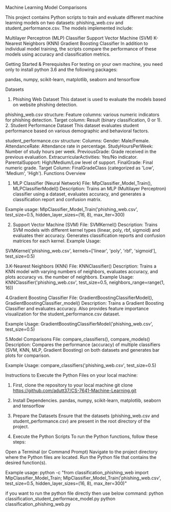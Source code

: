 Machine Learning Model Comparisons

This project contains Python scripts to train and evaluate different machine learning models on two datasets: phishing_web.csv and student_performance.csv. The models implemented include:

Multilayer Perceptron (MLP) Classifier
Support Vector Machine (SVM)
K-Nearest Neighbors (KNN)
Gradient Boosting Classifier
In addition to individual model training, the scripts compare the performance of these models using accuracy and classification metrics.

Getting Started & Prerequisites
For testing on your own machine, you need only to install python 3.6 and the following packages:

pandas, numpy, scikit-learn, matplotlib, seaborn and tensorflow

Datasets
1. Phishing Web Dataset
This dataset is used to evaluate the models based on website phishing detection.

phishing_web.csv structure:
Feature columns: various numeric indicators for phishing detection.
Target column: Result (binary classification, 0 or 1).
2. Student Performance Dataset
This dataset evaluates student performance based on various demographic and behavioral factors.

student_performance.csv structure:
Columns:
Gender: Male/Female.
AttendanceRate: Attendance rate in percentage.
StudyHoursPerWeek: Number of study hours per week.
PreviousGrade: Grade received in the previous evaluation.
ExtracurricularActivities: Yes/No indicator.
ParentalSupport: High/Medium/Low level of support.
FinalGrade: Final numeric grade.
Target Column: FinalGradeClass (categorized as 'Low', 'Medium', 'High').
Functions Overview
1. MLP Classifier (Neural Network)
File: MlpClassifier_Model_Train(), MLPClassifierModel()
Description: Trains an MLP (Multilayer Perceptron) classifier using a dataset, evaluates accuracy, and generates a classification report and confusion matrix.

Example usage:
MlpClassifier_Model_Train('phishing_web.csv', test_size=0.5, hidden_layer_sizes=(16, 8), max_iter=300)

2. Support Vector Machine (SVM)
File: SVMKernel()
Description: Trains SVM models with different kernel types (linear, poly, rbf, sigmoid) and evaluates their accuracy. Generates classification reports and confusion matrices for each kernel.
Example Usage:

SVMKernel('phishing_web.csv', kernels=['linear', 'poly', 'rbf', 'sigmoid'], test_size=0.5)

3.K-Nearest Neighbors (KNN)
File: KNNClassifier()
Description: Trains a KNN model with varying numbers of neighbors, evaluates accuracy, and plots accuracy vs. the number of neighbors.
Example Usage:
KNNClassifier('phishing_web.csv', test_size=0.5, neighbors_range=range(1, 16))

4.Gradient Boosting Classifier
File: GradientBoostingClassifierModel(), GradientBoostingClassifier_model()
Description: Trains a Gradient Boosting Classifier and evaluates accuracy. Also provides feature importance visualization for the student_performance.csv dataset.

Example Usage:
GradientBoostingClassifierModel('phishing_web.csv', test_size=0.5)

5.Model Comparisons
File: compare_classifiers(), compare_models()
Description: Compares the performance (accuracy) of multiple classifiers (SVM, KNN, MLP, Gradient Boosting) on both datasets and generates bar plots for comparison.

Example Usage:
compare_classifiers('phishing_web.csv', test_size=0.5)

Instructions to Execute the Python Files on your local machine:
1. First, clone the repository to your local machine
   git clone https://github.com/adutt37/CS-7641-Machine-Learning.git
   
2. Install Dependencies.
    pandas, numpy, scikit-learn, matplotlib, seaborn and tensorflow
   
4. Prepare the Datasets
Ensure that the datasets (phishing_web.csv and student_performance.csv) are present in the root directory of the project.

4. Execute the Python Scripts
To run the Python functions, follow these steps:

Open a Terminal (or Command Prompt)
Navigate to the project directory where the Python files are located.
Run the Python file that contains the desired function(s).

Example usage:
python -c "from classification_phishing_web import MlpClassifier_Model_Train; MlpClassifier_Model_Train('phishing_web.csv', test_size=0.5, hidden_layer_sizes=(16, 8), max_iter=300)"

if you want to run the python file directly then use below command:
python classification_student_performace_model.py 
python classification_phishing_web.py
